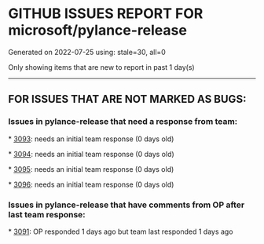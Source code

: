 
# GITHUB ISSUES REPORT FOR microsoft/pylance-release


Generated on 2022-07-25 using: stale=30, all=0


Only showing items that are new to report in past 1 day(s)


---

## FOR ISSUES THAT ARE NOT MARKED AS BUGS:


### Issues in pylance-release that need a response from team:


\* [3093](https://github.com/microsoft/pylance-release/issues/3093 "Docstring tooltip not shown for nested imports"): needs an initial team response (0 days old)

\* [3094](https://github.com/microsoft/pylance-release/issues/3094 "Pylance does not recognize members of onnx.*Proto classes"): needs an initial team response (0 days old)

\* [3095](https://github.com/microsoft/pylance-release/issues/3095 "Double-clicking on inlay type hints on tuple unpacking shouldn't insert the hints"): needs an initial team response (0 days old)

\* [3096](https://github.com/microsoft/pylance-release/issues/3096 "Goto definition doesn't work"): needs an initial team response (0 days old)

### Issues in pylance-release that have comments from OP after last team response:


\* [3091](https://github.com/microsoft/pylance-release/issues/3091 "`source.fixAll` (Fix All command) removes unused imports despite ignoring `reportUnusedImport`"): OP responded 1 days ago but team last responded 1 days ago
